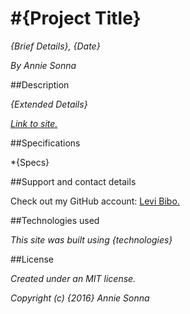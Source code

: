 #{Project Title}
===========================

_{Brief Details}, {Date}_

_By Annie Sonna_

##Description

_{Extended Details}_

_[Link to site.](https://levibibo.github.io/{site-name})_

##Specifications

*{Specs}

##Support and contact details

Check out my GitHub account: [Levi Bibo.](https://www.github.com/levibibo)

##Technologies used

_This site was built using {technologies}_

##License

_Created under an MIT license._

_Copyright (c) {2016} Annie Sonna_
